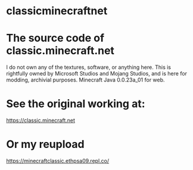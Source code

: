 # classicminecraftnet
# The source code of classic.minecraft.net
I do not own any of the textures, software, or anything here. This is rightfully owned by Microsoft Studios and Mojang Studios, and is here for modding, archivial purposes.
Minecraft Java 0.0.23a_01 for web.
# See the original working at:
https://classic.minecraft.net
# Or my reupload
https://minecraftclassic.ethpsa09.repl.co/
